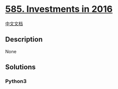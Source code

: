 # [585. Investments in 2016](https://leetcode.com/problems/investments-in-2016)

[中文文档](/leetcode/0500-0599/0585.Investments%20in%202016/README.md)

## Description

None

## Solutions

<!-- tabs:start -->

### **Python3**

```python

```

<!-- tabs:end -->
